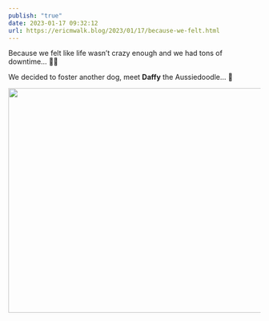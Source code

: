 ```yaml
---
publish: "true"
date: 2023-01-17 09:32:12
url: https://ericmwalk.blog/2023/01/17/because-we-felt.html
---
```

Because we felt like life wasn’t crazy enough and we had tons of downtime… 🤦‍♂️

We decided to foster another dog, meet **Daffy** the Aussiedoodle… 🐶


<img src="uploads/2023/743c761046.jpg" width="600" height="450" alt="">